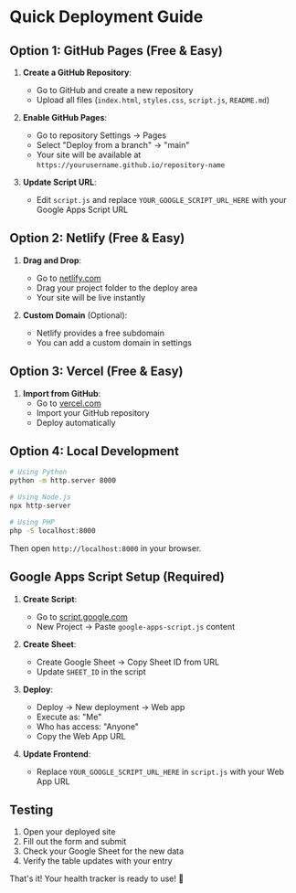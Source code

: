# Quick Deployment Guide

## Option 1: GitHub Pages (Free & Easy)

1. **Create a GitHub Repository**:
   - Go to GitHub and create a new repository
   - Upload all files (`index.html`, `styles.css`, `script.js`, `README.md`)

2. **Enable GitHub Pages**:
   - Go to repository Settings → Pages
   - Select "Deploy from a branch" → "main"
   - Your site will be available at `https://yourusername.github.io/repository-name`

3. **Update Script URL**:
   - Edit `script.js` and replace `YOUR_GOOGLE_SCRIPT_URL_HERE` with your Google Apps Script URL

## Option 2: Netlify (Free & Easy)

1. **Drag and Drop**:
   - Go to [netlify.com](https://netlify.com)
   - Drag your project folder to the deploy area
   - Your site will be live instantly

2. **Custom Domain** (Optional):
   - Netlify provides a free subdomain
   - You can add a custom domain in settings

## Option 3: Vercel (Free & Easy)

1. **Import from GitHub**:
   - Go to [vercel.com](https://vercel.com)
   - Import your GitHub repository
   - Deploy automatically

## Option 4: Local Development

```bash
# Using Python
python -m http.server 8000

# Using Node.js
npx http-server

# Using PHP
php -S localhost:8000
```

Then open `http://localhost:8000` in your browser.

## Google Apps Script Setup (Required)

1. **Create Script**:
   - Go to [script.google.com](https://script.google.com)
   - New Project → Paste `google-apps-script.js` content

2. **Create Sheet**:
   - Create Google Sheet → Copy Sheet ID from URL
   - Update `SHEET_ID` in the script

3. **Deploy**:
   - Deploy → New deployment → Web app
   - Execute as: "Me"
   - Who has access: "Anyone"
   - Copy the Web App URL

4. **Update Frontend**:
   - Replace `YOUR_GOOGLE_SCRIPT_URL_HERE` in `script.js` with your Web App URL

## Testing

1. Open your deployed site
2. Fill out the form and submit
3. Check your Google Sheet for the new data
4. Verify the table updates with your entry

That's it! Your health tracker is ready to use! 🎉
